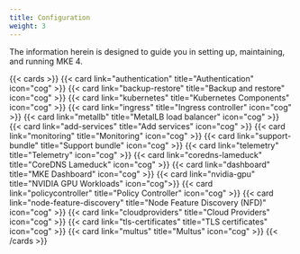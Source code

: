 ```yaml
---
title: Configuration
weight: 3
---
```


The information herein is designed to guide you in setting up, maintaining, and running MKE 4.

{{< cards >}}
{{< card link="authentication" title="Authentication" icon="cog" >}}
{{< card link="backup-restore" title="Backup and restore" icon="cog" >}}
{{< card link="kubernetes" title="Kubernetes Components" icon="cog" >}}
{{< card link="ingress" title="Ingress controller" icon="cog" >}}
{{< card link="metallb" title="MetalLB load balancer" icon="cog" >}}
{{< card link="add-services" title="Add services" icon="cog" >}}
{{< card link="monitoring" title="Monitoring" icon="cog" >}}
{{< card link="support-bundle" title="Support bundle" icon="cog" >}}
{{< card link="telemetry" title="Telemetry" icon="cog" >}}
{{< card link="coredns-lameduck" title="CoreDNS Lameduck" icon="cog" >}}
{{< card link="dashboard" title="MKE Dashboard" icon="cog" >}}
{{< card link="nvidia-gpu" title="NVIDIA GPU Workloads" icon="cog">}}
{{< card link="policycontroller" title="Policy Controller"
icon="cog" >}}
{{< card link="node-feature-discovery" title="Node Feature Discovery (NFD)" icon="cog" >}}
{{< card link="cloudproviders" title="Cloud Providers" icon="cog" >}}
{{< card link="tls-certificates" title="TLS certificates" icon="cog" >}}
{{< card link="multus" title="Multus" icon="cog" >}}
{{< /cards >}}
